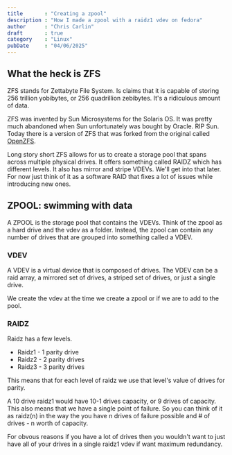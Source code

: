```yaml
---
title       : "Creating a zpool"
description : "How I made a zpool with a raidz1 vdev on fedora"
author      : "Chris Carlin"
draft       : true
category    : "Linux"
pubDate     : "04/06/2025"
---
```


## What the heck is ZFS

ZFS stands for Zettabyte File System. Is claims that it is capable of storing 256 trillion yobibytes, or 256 quadrillion zebibytes. It's a ridiculous amount of data.

ZFS was invented by Sun Microsystems for the Solaris OS. It was pretty much abandoned when Sun unfortunately was bought by Oracle. RIP Sun. Today there is a version of ZFS that was forked from the original called [OpenZFS](https://openzfs.github.io/openzfs-docs/index.html).

Long story short ZFS allows for us to create a storage pool that spans across multiple physical drives.
It offers something called RAIDZ which has different levels. It also has mirror and stripe VDEVs. We'll get into that later.
For now just think of it as a software RAID that fixes a lot of issues while introducing new ones.

## ZPOOL: swimming with data

A ZPOOL is the storage pool that contains the VDEVs. Think of the zpool as a hard drive and the vdev as a folder. Instead, the zpool can contain any number of drives that are grouped into something called a VDEV. 

### VDEV

A VDEV is a virtual device that is composed of drives. The VDEV can be a raid array, a mirrored set of drives, a striped set of drives, or just a single drive.

We create the vdev at the time we create a zpool or if we are to add to the pool.

### RAIDZ

Raidz has a few levels. 
- Raidz1 - 1 parity drive
- Raidz2 - 2 parity drives
- Raidz3 - 3 parity drives

This means that for each level of raidz we use that level's value of drives for parity.

A 10 drive raidz1 would have 10-1 drives capacity, or 9 drives of capacity.
This also means that we have a single point of failure. So you can think of it as raidz(n) in the way the you have n drives of failure possible and # of drives - n worth of capacity.

For obvous reasons if you have a lot of drives then you wouldn't want to just have all of your drives in a single raidz1 vdev if want maximum redundancy. 

